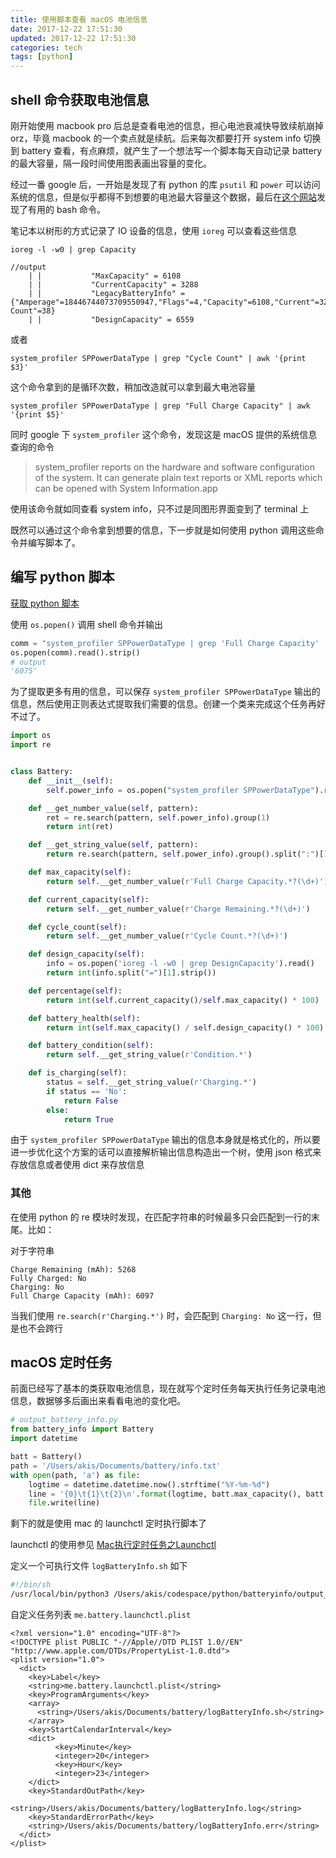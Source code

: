 ```yaml
---
title: 使用脚本查看 macOS 电池信息
date: 2017-12-22 17:51:30
updated: 2017-12-22 17:51:30
categories: tech
tags: [python]
---
```



## shell 命令获取电池信息

刚开始使用 macbook pro 后总是查看电池的信息，担心电池衰减快导致续航崩掉 orz，毕竟 macbook 的一个卖点就是续航。后来每次都要打开 system info 切换到 battery 查看，有点麻烦，就产生了一个想法写一个脚本每天自动记录 battery 的最大容量，隔一段时间使用图表画出容量的变化。

经过一番 google 后，一开始是发现了有 python 的库 `psutil` 和 `power` 可以访问系统的信息，但是似乎都得不到想要的电池最大容量这个数据，最后在[这个网站](https://apple.stackexchange.com/questions/116429/using-bash-terminal-to-get-number-of-battery-recharge-cycles)发现了有用的 bash 命令。

<!-- more -->
笔记本以树形的方式记录了 IO 设备的信息，使用 `ioreg` 可以查看这些信息

```shell
ioreg -l -w0 | grep Capacity

//output
    | |           "MaxCapacity" = 6108
    | |           "CurrentCapacity" = 3288
    | |           "LegacyBatteryInfo" = {"Amperage"=18446744073709550947,"Flags"=4,"Capacity"=6108,"Current"=3288,"Voltage"=11363,"Cycle Count"=38}
    | |           "DesignCapacity" = 6559
```

或者

```shell
system_profiler SPPowerDataType | grep "Cycle Count" | awk '{print $3}'
```

这个命令拿到的是循环次数，稍加改造就可以拿到最大电池容量

```shell
system_profiler SPPowerDataType | grep "Full Charge Capacity" | awk '{print $5}'
```

同时 google 下 `system_profiler` 这个命令，发现这是 macOS 提供的系统信息查询的命令

>  system_profiler reports on the hardware and software configuration of the system.  It can generate plain text reports or XML reports which can be opened with System Information.app

使用该命令就如同查看 system info，只不过是同图形界面变到了 terminal 上



既然可以通过这个命令拿到想要的信息，下一步就是如何使用 python 调用这些命令并编写脚本了。

## 编写 python 脚本

[获取 python 脚本](https://github.com/AkisAya/batteryinfo)

使用 `os.popen()` 调用 shell 命令并输出

```python
comm = "system_profiler SPPowerDataType | grep 'Full Charge Capacity' | awk '{print $5}'"
os.popen(comm).read().strip()
# output
'6075'
```

为了提取更多有用的信息，可以保存 `system_profiler SPPowerDataType` 输出的信息，然后使用正则表达式提取我们需要的信息。创建一个类来完成这个任务再好不过了。

```python
import os
import re


class Battery:
    def __init__(self):
        self.power_info = os.popen("system_profiler SPPowerDataType").read()

    def __get_number_value(self, pattern):
        ret = re.search(pattern, self.power_info).group(1)
        return int(ret)

    def __get_string_value(self, pattern):
        return re.search(pattern, self.power_info).group().split(":")[1].strip()

    def max_capacity(self):
        return self.__get_number_value(r'Full Charge Capacity.*?(\d+)')

    def current_capacity(self):
        return self.__get_number_value(r'Charge Remaining.*?(\d+)')

    def cycle_count(self):
        return self.__get_number_value(r'Cycle Count.*?(\d+)')

    def design_capacity(self):
        info = os.popen('ioreg -l -w0 | grep DesignCapacity').read()
        return int(info.split("=")[1].strip())

    def percentage(self):
        return int(self.current_capacity()/self.max_capacity() * 100)

    def battery_health(self):
        return int(self.max_capacity() / self.design_capacity() * 100)

    def battery_condition(self):
        return self.__get_string_value(r'Condition.*')

    def is_charging(self):
        status = self.__get_string_value(r'Charging.*')
        if status == 'No':
            return False
        else:
            return True
```

由于 `system_profiler SPPowerDataType` 输出的信息本身就是格式化的，所以要进一步优化这个方案的话可以直接解析输出信息构造出一个树，使用 json 格式来存放信息或者使用 dict 来存放信息



### 其他

在使用 python 的 re 模块时发现，在匹配字符串的时候最多只会匹配到一行的末尾。比如：

对于字符串

```
Charge Remaining (mAh): 5268
Fully Charged: No
Charging: No
Full Charge Capacity (mAh): 6097
```

当我们使用 `re.search(r'Charging.*')` 时，会匹配到 `Charging: No` 这一行，但是也不会跨行



## macOS 定时任务

前面已经写了基本的类获取电池信息，现在就写个定时任务每天执行任务记录电池信息，数据够多后画出来看看电池的变化吧。

```python
# output_battery_info.py
from battery_info import Battery
import datetime

batt = Battery()
path = '/Users/akis/Documents/battery/info.txt'
with open(path, 'a') as file:
    logtime = datetime.datetime.now().strftime("%Y-%m-%d")
    line = '{0}\t{1}\t{2}\n'.format(logtime, batt.max_capacity(), batt.cycle_count())
    file.write(line)
```

剩下的就是使用 mac 的 launchctl 定时执行脚本了

launchctl 的使用参见 [Mac执行定时任务之Launchctl](http://blog.csdn.net/u012390519/article/details/74542042)

定义一个可执行文件 `logBatteryInfo.sh` 如下

```sh
#!/bin/sh
/usr/local/bin/python3 /Users/akis/codespace/python/batteryinfo/output_battery_info.py
```

自定义任务列表 `me.battery.launchctl.plist` 

```
<?xml version="1.0" encoding="UTF-8"?>
<!DOCTYPE plist PUBLIC "-//Apple//DTD PLIST 1.0//EN" "http://www.apple.com/DTDs/PropertyList-1.0.dtd">
<plist version="1.0">
  <dict>
    <key>Label</key>
    <string>me.battery.launchctl.plist</string>
    <key>ProgramArguments</key>
    <array>
      <string>/Users/akis/Documents/battery/logBatteryInfo.sh</string>
    </array>
    <key>StartCalendarInterval</key>
    <dict>
          <key>Minute</key>
          <integer>20</integer>
          <key>Hour</key>
          <integer>23</integer>
    </dict>
    <key>StandardOutPath</key>
      <string>/Users/akis/Documents/battery/logBatteryInfo.log</string>
    <key>StandardErrorPath</key>
    <string>/Users/akis/Documents/battery/logBatteryInfo.err</string>
  </dict>
</plist>
```



